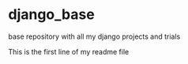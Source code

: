 # django_base
base repository with all my django projects and trials

This is the first line of my readme file

